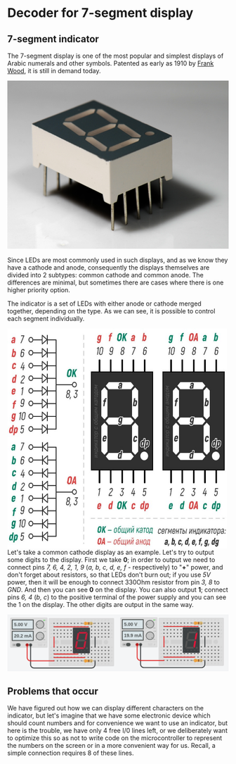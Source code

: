 # Decoder for 7-segment display

## 7-segment indicator

The 7-segment display is one of the most popular and simplest displays of Arabic numerals and other symbols. Patented as early as 1910 by [Frank Wood], it is still in demand today.

[Frank Wood]: https://patents.google.com/patent/US974943

![7-segment](https://github.com/MrZloHex/Decoder/blob/master/images/7-segment-photo.jpg)

Since LEDs are most commonly used in such displays, and as we know they have a cathode and anode, consequently the displays themselves are divided into 2 subtypes: common cathode and common anode. The differences are minimal, but sometimes there are cases where there is one higher priority option.

The indicator is a set of LEDs with either anode or cathode merged together, depending on the type. As we can see, it is possible to control each segment individually.

<img align="left" width="500" height="500" src="https://github.com/MrZloHex/Decoder/blob/master/images/display-pinout.jpg">

Let's take a common cathode display as an example. Let's try to output some digits to the display. First we take __0__; in order to output we need to connect pins _7, 6, 4, 2, 1, 9_ (_a, b, c, d, e, f_ - respectively) to "__+__" power, and don't forget about resistors, so that LEDs don't burn out; if you use _5V_ power, then it will be enough to connect 330Ohm resistor from pin _3, 8_ to _GND_. And then you can see __0__ on the display. You can also output __1__; connect pins _6, 4_ (_b, c_) to the positive terminal of the power supply and you can see the 1 on the display. The other digits are output in the same way. 

![Zero-One](https://github.com/MrZloHex/Decoder/blob/master/images/zerp-and-one.png)

## Problems that occur

We have figured out how we can display different characters on the indicator, but let's imagine that we have some electronic device which should count numbers and for convenience we want to use an indicator, but here is the trouble, we have only 4 free I/0 lines left, or we deliberately want to optimize this so as not to write code on the microcontroller to represent the numbers on the screen or in a more convenient way for us. Recall, a simple connection requires 8 of these lines.
